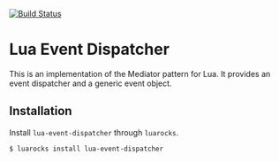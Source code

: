 [![Build Status](https://travis-ci.com/sheeep/lua-event-dispatcher.svg?branch=master)](https://travis-ci.com/sheeep/lua-event-dispatcher)

# Lua Event Dispatcher

This is an implementation of the Mediator pattern for Lua. It provides
an event dispatcher and a generic event object.

## Installation

Install `lua-event-dispatcher` through `luarocks`.

```
$ luarocks install lua-event-dispatcher
```
